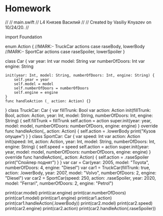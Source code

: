 # Homework
//
//  main.swift
//  L4 Князев Василий
//
//  Created by Vasiliy Knyazev on 10/24/20.
//

import Foundation


enum Action {
    //MARK:- TruckCar actions
    case raseBody, lowerBody
    //MARK:- SportCar actions
    case raseSpoiler, lowerSpoiler
}

class Car {
    var year: Int
    var model: String
    var numberOfDoors: Int
    var engine: String
    
    init(year: Int, model: String, numberOfDoors: Int, engine: String) {
        self.year = year
        self.model = model
        self.numberOfDoors = numberOfDoors
        self.engine = engine
    }
    func handleAction (_ action: Action) {}
}
class TruckCar: Car {
    var fillTrunk: Bool
    var action: Action
    init(fillTrunk: Bool, action: Action, year: Int, model: String, numberOfDoors: Int, engine: String) {
        self.fillTrunk = fillTrunk
        self.action = action
        super.init(year: year, model: model, numberOfDoors: numberOfDoors, engine: engine)
    }
    override func handleAction(_ action: Action) {
        self.action = .lowerBody
        print("Кузов опущен")
    }
}
class SportCar: Car {
    var speed: Int
    var action: Action
    init(speed: Int, action: Action, year: Int, model: String, numberOfDoors: Int, engine: String) {
        self.speed = speed
        self.action = action
        super.init(year: year, model: model, numberOfDoors: numberOfDoors, engine: engine)
    }
    override func handleAction(_ action: Action) {
        self.action = .raseSpoiler
        print("Спойлер поднят")
    }
}
var car = Car(year: 2005, model: "Toyota", numberOfDoors: 4, engine: "Diesel")
var car1 = TruckCar(fillTrunk: true, action: .lowerBody, year: 2007, model: "Volvo", numberOfDoors: 2, engine: "Diesel")
var car2 = SportCar(speed: 250, action: .raseSpoiler, year: 2020, model: "Ferrari", numberOfDoors: 2, engine: "Petrol")

print(car.model)
print(car.engine)
print(car.numberOfDoors)
print(car1.model)
print(car1.engine)
print(car1.action)
print(car1.handleAction(.lowerBody))
print(car2.model)
print(car2.speed)
print(car2.engine)
print(car2.action)
print(car2.handleAction(.raseSpoiler))

